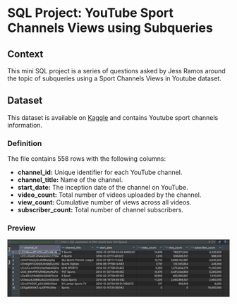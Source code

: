 # SQL Project: YouTube Sport Channels Views using Subqueries

## Context
This mini SQL project is a series of questions asked by Jess Ramos around the topic of subqueries using a Sport Channels Views in Youtube dataset.

## Dataset
This dataset is available on [Kaggle](https://www.kaggle.com/datasets/kanchana1990/youtube-sports-channels-statistics?resource=download) and contains Youtube sport channels information.

### Definition

The file contains 558 rows with the following columns:
* **channel_id:** Unique identifier for each YouTube channel.
* **channel_title:** Name of the channel.
* **start_date:** The inception date of the channel on YouTube.
* **video_count:** Total number of videos uploaded by the channel.
* **view_count:** Cumulative number of views across all videos.
* **subscriber_count:** Total number of channel subscribers.

### Preview

<img src="https://github.com/mboss10/SQL-Project-YouTube-Sport-Channels-Views-using-Subqueries/blob/main/YoutubeSportChannelsPreview.png" width="900">
